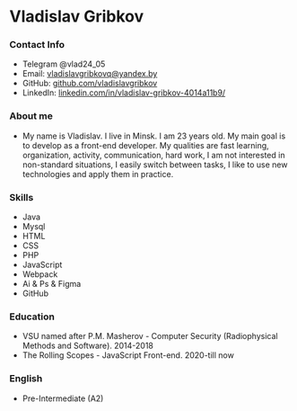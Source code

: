 # Vladislav Gribkov
### Contact Info
* Telegram @vlad24_05
* Email: [vladislavgribkovq@yandex.by](mailto:vladislavgribkovq@yandex.by)
* GitHub: [github.com/vladislavgribkov](https://github.com/vladislavgribkov)
* LinkedIn: [linkedin.com/in/vladislav-gribkov-4014a11b9/](https://www.linkedin.com/in/vladislav-gribkov-4014a11b9/)

### About me
* My name is Vladislav. I live in Minsk. I am 23 years old. My main goal is to develop as a front-end developer. My qualities are fast learning, organization, activity, communication, hard work, I am not interested in non-standard situations, I easily switch between tasks, I like to use new technologies and apply them in practice.

### Skills
* Java
* Mysql
* HTML
* CSS
* PHP
* JavaScript
* Webpack
* Ai & Ps & Figma
* GitHub

### Education
* VSU named after P.M. Masherov - Computer Security (Radiophysical Methods and Software). 2014-2018
* The Rolling Scopes - JavaScript Front-end. 2020-till now

### English
* Pre-Intermediate (A2)